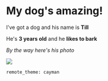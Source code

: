 # My dog's amazing!

I've got a dog and his name is __Till__

He's __3 years old__ and he __likes to bark__

_By the way here's his photo_

![](https://i.imgur.com/XWfBo7S.png)

 `remote_theme: cayman`
